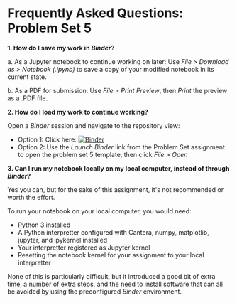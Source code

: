 # Frequently Asked Questions: Problem Set 5

__1. How do I save my work in _Binder_?__

a. As a Jupyter notebook to continue working on later:
Use _File > Download as > Notebook (.ipynb)_ to save a copy of your modified notebook in its current state.

b. As a PDF for submission: 
Use _File > Print Preview_, then _Print_ the preview as a .PDF file.

__2. How do I load my work to continue working?__

Open a _Binder_ session and navigate to the repository view:

* Option 1: Click here: [![Binder](https://mybinder.org/badge_logo.svg)](https://hub.gke2.mybinder.org/user/ajsusa-me362b_winter2021-9zsw8kh4/tree/notebooks)
* Option 2: Use the _Launch Binder_ link from the Problem Set assignment to open the problem set 5 template, then click _File > Open_

__3. Can I run my notebook locally on my local computer, instead of through _Binder_?__

Yes you can, but for the sake of this assignment, it's not recommended or worth the effort.

To run your notebook on your local computer, you would need:

* Python 3 installed
* A Python interpretter configured with Cantera, numpy, matplotlib, jupyter, and ipykernel installed
* Your interpretter registered as Jupyter kernel
* Resetting the notebook kernel for your assignment to your local interpretter

None of this is particularly difficult, but it introduced a good bit of extra time, a number of extra steps,
and the need to install software that can all be avoided by using the preconfigured _Binder_ environment. 
